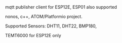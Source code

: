 mqtt publisher client for ESP12E, ESP01 also supported

nonos, c++, ATOM/Platformio project.

Supported Sensors: DHT11, DHT22, BMP180,

TEMT6000 for ESP12E only

